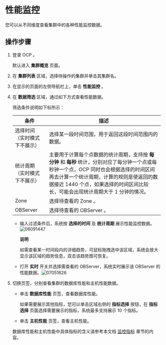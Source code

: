 性能监控
=========================

您可以从不同维度查看集群中的各种性能监控数据。

操作步骤
-------------------------

1. 登录 OCP 。

   默认进入 **集群概览** 页面。


2. 在 **集群列表** 区域，选择待操作的集群并单击其集群名。



3. 在显示的页面的左侧导航栏上，单击 **性能监控** 。



4. 在 **数据筛选** 区域，通过如下方式查看性能数据。

   筛选条件说明如下标所示：


   |     **条件**     |                                                                      **描述**                                                                      |
   |----------------|--------------------------------------------------------------------------------------------------------------------------------------------------|
   | 选择时间（实时模式下不展示） | 选择某一段时间范围，用于返回这段时间范围内的数据。                                                                                                                        |
   | 统计周期（实时模式下不展示） | 主要用于计算每个点数据的统计周期，支持按 **每分钟** 和 **每秒** 统计，分别对应了每分钟一个点或每秒钟一个点，OCP 同时也会根据选择的时间区间再去计算一个统计周期，计算的规则是使返回的数据接近 1440 个点，如果选择的时间区间比较长，可能会出现统计周期大于 1 分钟的情况。 |
   | Zone           | 选择待查看的 Zone 。                                                                                                                                    |
   | OBServer       | 选择待查看的 OBServer 。                                                                                                                                |


   * 输入过滤条件后，系统按 **选择的时间** 及 **统计周期** 展示性能监控数据。![06091447](https://help-static-aliyun-doc.aliyuncs.com/assets/img/zh-CN/3821624261/p282371.png)

     **说明**



     如需查看某一时间段内的详细趋势，可鼠标拖拽选中该区域，系统会放大显示该区域的趋势信息，双击该趋势图可恢复。


   * 打开 **实时** 开关并选择需查看的 OBServer，系统实时展示该 OBServer 的性能数据。![07051626](https://help-static-aliyun-doc.aliyuncs.com/assets/img/zh-CN/6114455261/p291431.png)






5. 切换页签，分别查看集群的数据库性能和主机性能数据。

   * 单击 **数据库性能** 页签，查看数据库性能。

     如果需要展示其他指标，您可以单击区域右侧的 **指标选择** 按钮，在 **指标选择** 页面选择需要展示的指标，系统最多支持展示 10 个指标。


   * 单击 **主机性能** 页签，查看主机性能。






   数据库性能和主机性能中具体指标的含义请参考本文档 [监控指标](../12.appendix/8.monitoring-metrics.md) 章节的内容。
